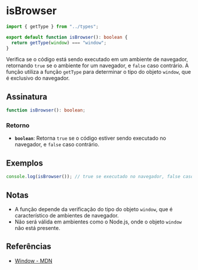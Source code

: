# isBrowser

```typescript
import { getType } from "../types";

export default function isBrowser(): boolean {
  return getType(window) === "window";
}
```

Verifica se o código está sendo executado em um ambiente de navegador, retornando `true` se o ambiente for um navegador, e `false` caso contrário. A função utiliza a função `getType` para determinar o tipo do objeto `window`, que é exclusivo do navegador.

## Assinatura

```typescript
function isBrowser(): boolean;
```

### Retorno

- **`boolean`**: Retorna `true` se o código estiver sendo executado no navegador, e `false` caso contrário.

## Exemplos

```typescript
console.log(isBrowser()); // true se executado no navegador, false caso contrário
```

## Notas

- A função depende da verificação do tipo do objeto `window`, que é característico de ambientes de navegador.
- Não será válida em ambientes como o Node.js, onde o objeto `window` não está presente.

## Referências

- [Window - MDN](https://developer.mozilla.org/en-US/docs/Web/API/Window)